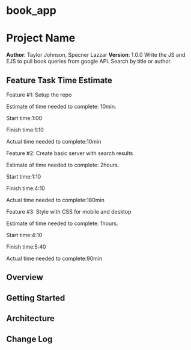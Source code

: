 # book_app

# Project Name

**Author**: Taylor Johnson, Specner Lazzar
**Version**: 1.0.0 
Write the JS and EJS to pull book queries from google API. Search by title or author.

## Feature Task Time Estimate

Feature #1: Setup the repo 

Estimate of time needed to complete: 10min.

Start time:1:00

Finish time:1:10

Actual time needed to complete:10min

Feature #2: Create basic server with search results

Estimate of time needed to complete: 2hours.

Start time:1:10

Finish time:4:10

Actual time needed to complete:180min

Feature #3: Style with CSS for mobile and desktop

Estimate of time needed to complete: 1hours.

Start time:4:10

Finish time:5:40

Actual time needed to complete:90min

## Overview

<!-- Provide a high level overview of what this application is and why you are building it, beyond the fact that it's an assignment for a Code 301 class. (i.e. What's your problem domain?) -->

## Getting Started

<!-- What are the steps that a user must take in order to build this app on their own machine and get it running? -->

## Architecture

<!-- Provide a detailed description of the application design. What technologies (languages, libraries, etc) you're using, and any other relevant design information. -->

## Change Log

<!-- Use this area to document the iterative changes made to your application as each feature is successfully implemented. Use time stamps. Here's an examples:

01-01-2001 4:59pm - Application now has a fully-functional express server, with GET and POST routes for the book resource.

## Credits and Collaborations
<!-- Give credit (and a link) to other people or resources that helped you build this application. -->
